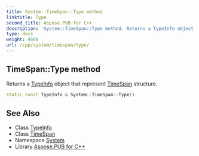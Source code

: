 ```yaml
---
title: System::TimeSpan::Type method
linktitle: Type
second_title: Aspose.PUB for C++
description: 'System::TimeSpan::Type method. Returns a TypeInfo object that represent TimeSpan structure in C++.'
type: docs
weight: 4600
url: /cpp/system/timespan/type/
---
```

## TimeSpan::Type method


Returns a [TypeInfo](../../typeinfo/) object that represent [TimeSpan](../) structure.

```cpp
static const TypeInfo & System::TimeSpan::Type()
```

## See Also

* Class [TypeInfo](../../typeinfo/)
* Class [TimeSpan](../)
* Namespace [System](../../)
* Library [Aspose.PUB for C++](../../../)
